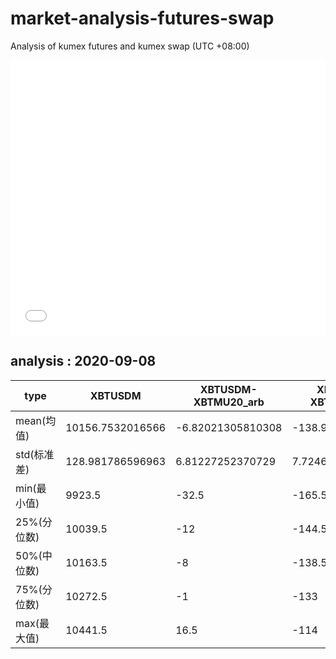 # market-analysis-futures-swap
Analysis of kumex futures and kumex swap (UTC +08:00)

<iframe width="100%" height="440" src="./data.html" frameborder="no" border="0" scrolling="no"></iframe>

## analysis : 2020-09-08

type|XBTUSDM|XBTUSDM-XBTMU20_arb|XBTUSDM-XBTMZ20_arb|
---|---|---|---
mean(均值) | 10156.7532016566 | -6.82021305810308 | -138.950610778643
std(标准差) | 128.981786596963 | 6.81227252370729 | 7.72467084191034
min(最小值) | 9923.5 | -32.5 | -165.5
25%(分位数) | 10039.5 | -12 | -144.5
50%(中位数) | 10163.5 | -8 | -138.5
75%(分位数) | 10272.5 | -1 | -133
max(最大值) | 10441.5 | 16.5 | -114
